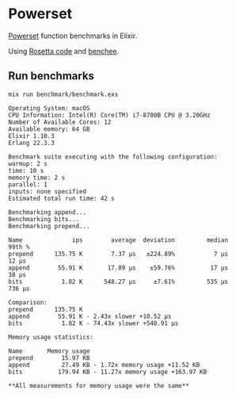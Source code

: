 # Powerset

[Powerset](https://en.wikipedia.org/wiki/Power_set) function benchmarks in Elixir.

Using [Rosetta code](https://www.rosettacode.org/wiki/Power_set#Elixir) and [benchee](https://github.com/bencheeorg/benchee).

## Run benchmarks

`mix run benchmark/benchmark.exs`

```
Operating System: macOS
CPU Information: Intel(R) Core(TM) i7-8700B CPU @ 3.20GHz
Number of Available Cores: 12
Available memory: 64 GB
Elixir 1.10.3
Erlang 22.3.3

Benchmark suite executing with the following configuration:
warmup: 2 s
time: 10 s
memory time: 2 s
parallel: 1
inputs: none specified
Estimated total run time: 42 s

Benchmarking append...
Benchmarking bits...
Benchmarking prepend...

Name              ips        average  deviation         median         99th %
prepend      135.75 K        7.37 μs   ±224.89%           7 μs          12 μs
append        55.91 K       17.89 μs    ±59.76%          17 μs          38 μs
bits           1.82 K      548.27 μs     ±7.61%         535 μs         736 μs

Comparison:
prepend      135.75 K
append        55.91 K - 2.43x slower +10.52 μs
bits           1.82 K - 74.43x slower +540.91 μs

Memory usage statistics:

Name       Memory usage
prepend        15.97 KB
append         27.49 KB - 1.72x memory usage +11.52 KB
bits          179.94 KB - 11.27x memory usage +163.97 KB

**All measurements for memory usage were the same**
```
